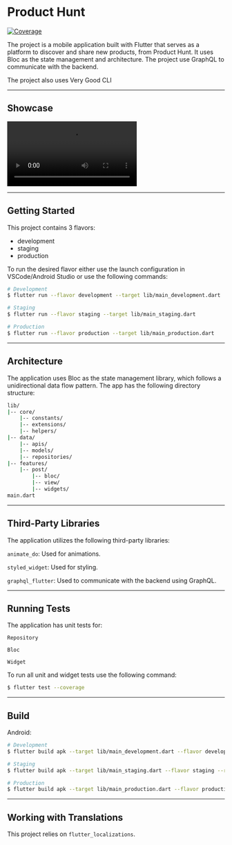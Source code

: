 # Product Hunt

[![Coverage](https://github.com/phuongpt/product_hunt/actions/workflows/main.yml/badge.svg)](https://github.com/phuongpt/product_hunt/actions/workflows/main.yml)

The project is a mobile application built with Flutter that serves as a platform to discover and share new products, from Product Hunt. It uses Bloc as the state management and architecture. The project use GraphQL to communicate with the backend.

The project also uses Very Good CLI

---
## Showcase
![showcase](https://github.com/phuongpt/product_hunt/tree/develop/docs/videos/product-hunt.mp4) 

---

## Getting Started

This project contains 3 flavors:

- development
- staging
- production

To run the desired flavor either use the launch configuration in VSCode/Android Studio or use the following commands:

```sh
# Development
$ flutter run --flavor development --target lib/main_development.dart

# Staging
$ flutter run --flavor staging --target lib/main_staging.dart

# Production
$ flutter run --flavor production --target lib/main_production.dart
```

---

## Architecture
The application uses Bloc as the state management library, which follows a unidirectional data flow pattern. The app has the following directory structure:

```sh
lib/
|-- core/
    |-- constants/
    |-- extensions/
    |-- helpers/
|-- data/
    |-- apis/
    |-- models/
    |-- repositories/
|-- features/
    |-- post/
        |-- bloc/
        |-- view/
        |-- widgets/
main.dart

```

---

## Third-Party Libraries
The application utilizes the following third-party libraries:

`animate_do`: Used for animations.

`styled_widget`: Used for styling.

`graphql_flutter`: Used to communicate with the backend using GraphQL.

---


## Running Tests
The application has unit tests for: 

`Repository`

`Bloc`
 
`Widget`

To run all unit and widget tests use the following command:

```sh
$ flutter test --coverage
```

---

## Build
Android: 

```sh
# Development
$ flutter build apk --target lib/main_development.dart --flavor development --release -v

# Staging
$ flutter build apk --target lib/main_staging.dart --flavor staging --release -v

# Production
$ flutter build apk --target lib/main_production.dart --flavor production --release -v
```

---

## Working with Translations

This project relies on `flutter_localizations`.


